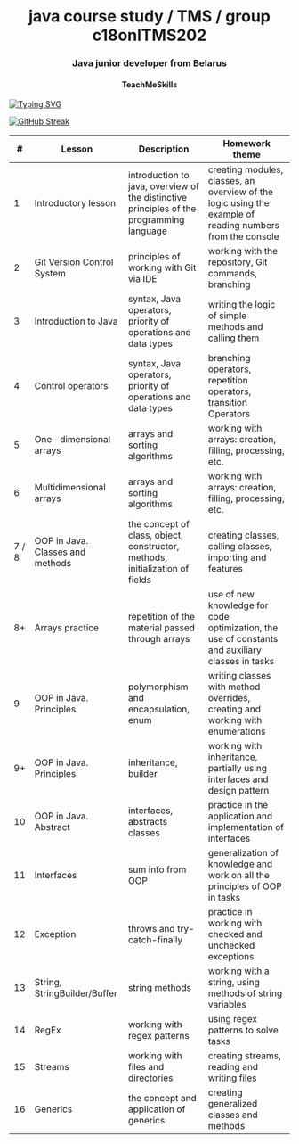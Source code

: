 <h1 align="center">java course study / TMS / group c18onlTMS202</h1>
<h3 align="center">Java junior developer from Belarus</h3>
<h4 align="center">TeachMeSkills</h4>

[![Typing SVG](https://readme-typing-svg.herokuapp.com?font=Fira+Code&size=25&color=730EC4&multiline=true&width=435&height=100&lines=oooo+you+Teach+Me+tra-la-la;my+Skills+din-don++++)](https://git.io/typing-svg)

[![GitHub Streak](https://streak-stats.demolab.com/?user=DenverCoder1&theme=dark)](https://git.io/streak-stats)

| #     | Lesson                           | Description                                                                            | Homework theme                                                                                            |
|-------|----------------------------------|----------------------------------------------------------------------------------------|-----------------------------------------------------------------------------------------------------------|
| 1     | Introductory lesson              | introduction to java, overview of the distinctive principles of the programming language | creating modules, classes, an overview of the logic using the example of reading numbers from the console |
| 2     | Git Version Control System       | principles of working with Git via IDE                                                 | working with the repository, Git commands, branching                                                      |
| 3     | Introduction to Java             | syntax, Java operators, priority of operations and data types                          | writing the logic of simple methods and calling them                                                      |
| 4     | Control operators                | syntax, Java operators, priority of operations and data types                          | branching operators, repetition operators, transition Operators                                           |
| 5     | One- dimensional arrays          | arrays and sorting algorithms                                                          | working with arrays: creation, filling, processing, etc.                                                  |
| 6     | Multidimensional arrays          | arrays and sorting algorithms                                                          | working with arrays: creation, filling, processing, etc.                                                  |
| 7 / 8 | OOP in Java. Classes and methods | the concept of class, object, constructor, methods, initialization of fields           | creating classes, calling classes, importing and features                                                 |
| 8+    | Arrays practice                  | repetition of the material passed through arrays                                       | use of new knowledge for code optimization, the use of constants and auxiliary classes in tasks           |
| 9     | OOP in Java. Principles          | polymorphism and encapsulation, enum                                                   | writing classes with method overrides, creating and working with enumerations                             |
| 9+    | OOP in Java. Principles          | inheritance, builder                                                                   | working with inheritance, partially using interfaces and design pattern                                   |
| 10    | OOP in Java. Abstract            | interfaces, abstracts classes                                                          | practice in the application and implementation of interfaces                                              |
| 11    | Interfaces                       | sum info from OOP                                                                      | generalization of knowledge and work on all the principles of OOP in tasks                                |
| 12    | Exception                        | throws and try-catch-finally                                                           | practice in working with checked and unchecked exceptions                                                 |
| 13    | String, StringBuilder/Buffer     | string methods                                                                         | working with a string, using methods of string variables                                                  |
| 14    | RegEx                            | working with regex patterns                                                            | using regex patterns to solve tasks                                                                       |
| 15    | Streams                          | working with files and directories                                                     | creating streams, reading and writing files                                                               |
| 16    | Generics                         | the concept and application of generics                                                | creating generalized classes and methods                                                                  |